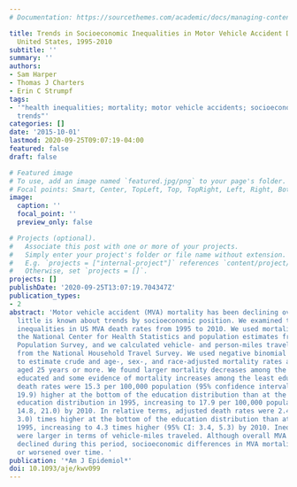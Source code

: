 ```yaml
---
# Documentation: https://sourcethemes.com/academic/docs/managing-content/

title: Trends in Socioeconomic Inequalities in Motor Vehicle Accident Deaths in the
  United States, 1995-2010
subtitle: ''
summary: ''
authors:
- Sam Harper
- Thomas J Charters
- Erin C Strumpf
tags:
- '"health inequalities; mortality; motor vehicle accidents; socioeconomic position;
  trends"'
categories: []
date: '2015-10-01'
lastmod: 2020-09-25T09:07:19-04:00
featured: false
draft: false

# Featured image
# To use, add an image named `featured.jpg/png` to your page's folder.
# Focal points: Smart, Center, TopLeft, Top, TopRight, Left, Right, BottomLeft, Bottom, BottomRight.
image:
  caption: ''
  focal_point: ''
  preview_only: false

# Projects (optional).
#   Associate this post with one or more of your projects.
#   Simply enter your project's folder or file name without extension.
#   E.g. `projects = ["internal-project"]` references `content/project/deep-learning/index.md`.
#   Otherwise, set `projects = []`.
projects: []
publishDate: '2020-09-25T13:07:19.704347Z'
publication_types:
- 2
abstract: 'Motor vehicle accident (MVA) mortality has been declining overall, but
  little is known about trends by socioeconomic position. We examined trends in education-related
  inequalities in US MVA death rates from 1995 to 2010. We used mortality data from
  the National Center for Health Statistics and population estimates from the Current
  Population Survey, and we calculated vehicle- and person-miles traveled using data
  from the National Household Travel Survey. We used negative binomial regression
  to estimate crude and age-, sex-, and race-adjusted mortality rates among adults
  aged 25 years or more. We found larger mortality decreases among the more highly
  educated and some evidence of mortality increases among the least educated. Adjusted
  death rates were 15.3 per 100,000 population (95% confidence interval (CI): 10.7,
  19.9) higher at the bottom of the education distribution than at the top of the
  education distribution in 1995, increasing to 17.9 per 100,000 population (95% CI:
  14.8, 21.0) by 2010. In relative terms, adjusted death rates were 2.4 (95% CI: 1.7,
  3.0) times higher at the bottom of the education distribution than at the top in
  1995, increasing to 4.3 times higher (95% CI: 3.4, 5.3) by 2010. Inequality increases
  were larger in terms of vehicle-miles traveled. Although overall MVA death rates
  declined during this period, socioeconomic differences in MVA mortality have persisted
  or worsened over time. '
publication: '*Am J Epidemiol*'
doi: 10.1093/aje/kwv099
---
```

